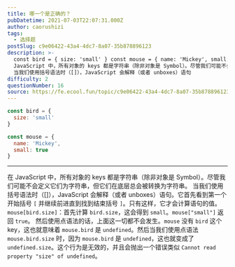 ```yaml
---
title: 哪一个是正确的？
pubDatetime: 2021-07-03T22:07:31.000Z
author: caorushizi
tags:
  - 选择题
postSlug: c9e06422-43a4-4dc7-8a07-35b878896123
description: >-
  const bird = { size: 'small' } const mouse = { name: 'Mickey', small: true } 在
  JavaScript 中，所有对象的 keys 都是字符串（除非对象是 Symbol）。尽管我们可能不会定义它们为字符串，但它们在底层总会被转换为字符串。
  当我们使用括号语法时（[]），JavaScript 会解释（或者 unboxes）语句
difficulty: 2
questionNumber: 16
source: https://fe.ecool.fun/topic/c9e06422-43a4-4dc7-8a07-35b878896123
---
```


```javascript
const bird = {
  size: 'small'
}

const mouse = {
  name: 'Mickey',
  small: true
}
```

---

在 JavaScript 中，所有对象的 keys 都是字符串（除非对象是 Symbol）。尽管我们可能不会定义它们为字符串，但它们在底层总会被转换为字符串。
当我们使用括号语法时（[]），JavaScript 会解释（或者 unboxes）语句。它首先看到第一个开始括号 `[` 并继续前进直到找到结束括号 `]`。只有这样，它才会计算语句的值。
`mouse[bird.size]`：首先计算 `bird.size`，这会得到 `small`。`mouse["small"]` 返回 `true`。
然后使用点语法的话，上面这一切都不会发生。`mouse` 没有 `bird` 这个 key，这也就意味着 `mouse.bird` 是 `undefined`。然后当我们使用点语法 `mouse.bird.size` 时，因为 `mouse.bird` 是 `undefined`，这也就变成了 `undefined.size`。这个行为是无效的，并且会抛出一个错误类似 `Cannot read property "size" of undefined`。
